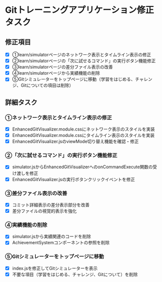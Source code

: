 # Gitトレーニングアプリケーション修正タスク

## 修正項目
- [x] ①learn/simulatorページのネットワーク表示とタイムライン表示の修正
- [x] ②learn/simulatorページの「次に試せるコマンド」の実行ボタン機能修正
- [x] ③learn/simulatorページの差分ファイル表示の改善
- [x] ④learn/simulatorページから実績機能の削除
- [x] ⑤Gitシミュレーターをトップページに移動（学習をはじめる、チャレンジ、Gitについての項目は削除）

## 詳細タスク
### ①ネットワーク表示とタイムライン表示の修正
- [x] EnhancedGitVisualizer.module.cssにネットワーク表示のスタイルを実装
- [x] EnhancedGitVisualizer.module.cssにタイムライン表示のスタイルを実装
- [x] EnhancedGitVisualizer.jsのviewMode切り替え機能を確認・修正

### ②「次に試せるコマンド」の実行ボタン機能修正
- [x] simulator.jsからEnhancedGitVisualizerへのonCommandExecute関数の受け渡しを修正
- [x] EnhancedGitVisualizer.jsの実行ボタンクリックイベントを修正

### ③差分ファイル表示の改善
- [x] コミット詳細表示の差分表示部分を改善
- [x] 差分ファイルの視覚的表示を強化

### ④実績機能の削除
- [x] simulator.jsから実績関連のコードを削除
- [x] AchievementSystemコンポーネントの参照を削除

### ⑤Gitシミュレーターをトップページに移動
- [x] index.jsを修正してGitシミュレーターを表示
- [x] 不要な項目（学習をはじめる、チャレンジ、Gitについて）を削除
